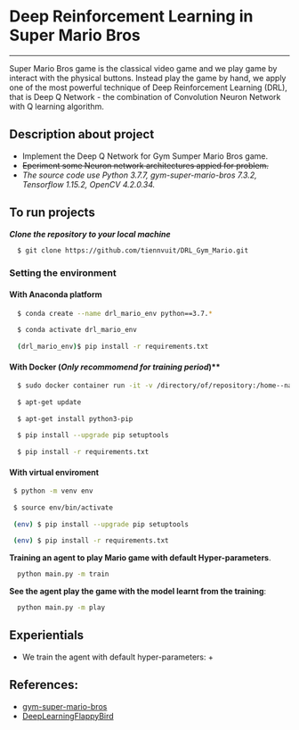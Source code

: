 # Deep Reinforcement Learning in Super Mario Bros
----

Super Mario Bros game is the classical video game and we play game by interact with the physical buttons.
Instead play the game by hand, we apply one of the most powerful technique of Deep Reinforcement Learning (DRL), that is Deep Q Network - the combination of Convolution Neuron Network with Q learning algorithm.

## Description about project
- Implement the Deep Q Network for Gym Sumper Mario Bros game.
- <strike>Eperiment some Neuron network architectures appied for problem.</strike>
- *The source code use Python 3.7.7, gym-super-mario-bros 7.3.2, Tensorflow 1.15.2, OpenCV 4.2.0.34.*

## To run projects
  ***Clone the repository to your local machine***
  ```bash
    $ git clone https://github.com/tiennvuit/DRL_Gym_Mario.git
  ```
  
  ### Setting the environment
  #### With Anaconda platform
  ```bash
    $ conda create --name drl_mario_env python==3.7.*
    
    $ conda activate drl_mario_env
    
    (drl_mario_env)$ pip install -r requirements.txt
  ```
  
  #### With Docker (*Only recommomend for training period*)**
  ```bash
    $ sudo docker container run -it -v /directory/of/repository:/home--name drl_mario ubuntu:18.04
    
    $ apt-get update
    
    $ apt-get install python3-pip
    
    $ pip install --upgrade pip setuptools
    
    $ pip install -r requirements.txt
  ```
 
 #### With virtual enviroment
 ```bash
  $ python -m venv env
  
  $ source env/bin/activate
  
  (env) $ pip install --upgrade pip setuptools
  
  (env) $ pip install -r requirements.txt
 ```
 
  **Training an agent to play Mario game with default Hyper-parameters**.
  ```bash
    python main.py -m train
  ```
  **See the agent play the game with the model learnt from the training**:
  ```bash
    python main.py -m play
  ```
  
  
## Experientials
- We train the agent with default hyper-parameters:
    + 
 

## References:
- [gym-super-mario-bros](https://github.com/Kautenja/gym-super-mario-bros)
- [DeepLearningFlappyBird](https://github.com/tiennvuit/DeepLearningFlappyBird)
